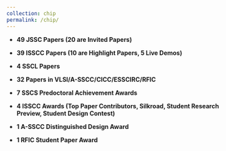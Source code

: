 ```yaml
---
collection: chip
permalink: /chip/
---
```

* **49 JSSC Papers (20 are Invited Papers)**

* **39 ISSCC Papers (10 are Highlight Papers, 5 Live Demos)**

* **4 SSCL Papers**

* **32 Papers in VLSI/A-SSCC/CICC/ESSCIRC/RFIC**

* **7 SSCS Predoctoral Achievement Awards**

* **4 ISSCC Awards (Top Paper Contributors, Silkroad, Student Research Preview, Student Design Contest)**

* **1 A-SSCC Distinguished Design Award**

* **1 RFIC Student Paper Award**
